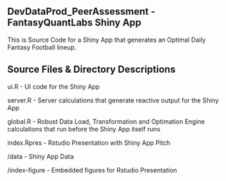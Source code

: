 ## DevDataProd_PeerAssessment - FantasyQuantLabs Shiny App
This is Source Code for a Shiny App that generates an Optimal Daily Fantasy Football lineup.

## Source Files & Directory Descriptions
ui.R - UI code for the Shiny App

server.R - Server calculations that generate reactive output for the Shiny App

global.R - Robust Data Load, Transformation and Optimation Engine calculations that run before the Shiny App itself runs

index.Rpres - Rstudio Presentation with Shiny App Pitch

/data - Shiny App Data

/index-figure - Embedded figures for Rstudio Presentation
